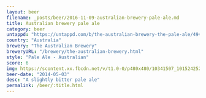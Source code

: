 ```yaml
---
layout: beer
filename: _posts/beer/2016-11-09-australian-brewery-pale-ale.md
title: Australian brewery pale ale
category: beer
untappd: "https://untappd.com/b/the-australian-brewery-the-pale-ale/49425"
country: "Australia"
brewery: "The Australian Brewery"
breweryURL: "/brewery/the-australian-brewery.html"
style: "Pale Ale - Australian"
score: 6
img: https://scontent.xx.fbcdn.net/v/t1.0-0/p480x480/10341507_10152425240228745_8265904163887562785_n.jpg?oh=fde327989f34b6766b03004736c91fdf&oe=5931903F
beer-date: "2014-05-03"
desc: "A slightly bitter pale ale"
permalink: /beer/:title.html
---
```

